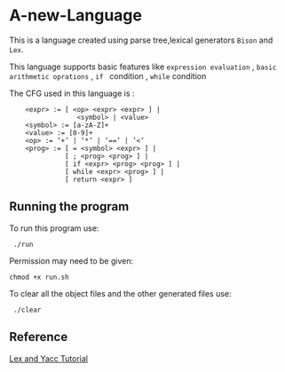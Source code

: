 # A-new-Language

This is a language created using parse tree,lexical generators `Bison` and `Lex`.<br>

This language supports basic features like `expression evaluation` , `basic arithmetic oprations` , `if ` condition , `while` condition

The CFG used in this language is :<br>
```
    <expr> := [ <op> <expr> <expr> ] | 
                 <symbol> | <value>
    <symbol> := [a-zA-Z]+
    <value> := [0-9]+
    <op> := ‘+’ | ‘*’ | ‘==‘ | ‘<‘
    <prog> := [ = <symbol> <expr> ] |
              [ ; <prog> <prog> ] |
              [ if <expr> <prog> <prog> ] |
              [ while <expr> <prog> ] |
              [ return <expr> ]
```
##  Running the program
To  run this program use:<br>
```
 ./run
```
Permission may need to be given:<br>
```
chmod +x run.sh
```
To clear all the object files and the other generated files use:<br>
```
 ./clear
```
## Reference
[Lex and Yacc Tutorial](http://epaperpress.com/lexandyacc/download/LexAndYaccTutorial.pdf)